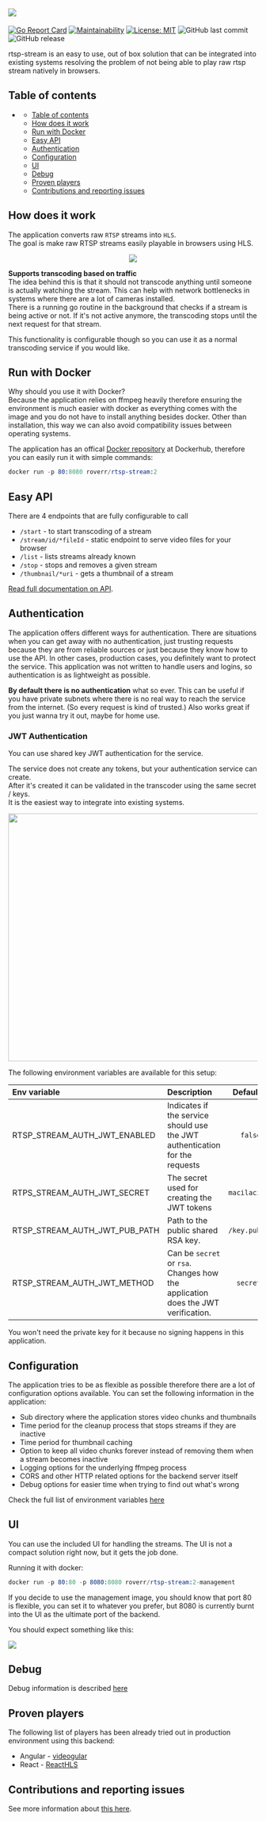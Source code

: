 # <img src="./docs/rtsp-stream.png"/>

[![Go Report Card](https://goreportcard.com/badge/github.com/mateusm09/rtsp-stream)](https://goreportcard.com/report/github.com/mateusm09/rtsp-stream)
[![Maintainability](https://api.codeclimate.com/v1/badges/202152e83296250ab527/maintainability)](https://codeclimate.com/github/Roverr/rtsp-stream/maintainability)
[![License: MIT](https://img.shields.io/badge/License-MIT-yellow.svg)](https://opensource.org/licenses/MIT)
![GitHub last commit](https://img.shields.io/github/last-commit/Roverr/rtsp-stream.svg)
![GitHub release](https://img.shields.io/github/release/Roverr/rtsp-stream.svg)

rtsp-stream is an easy to use, out of box solution that can be integrated into existing systems resolving the problem of not being able to play raw rtsp stream natively in browsers.

## Table of contents

-   [](#)
    -   [Table of contents](#table-of-contents)
    -   [How does it work](#how-does-it-work)
    -   [Run with Docker](#run-with-docker)
    -   [Easy API](#easy-api)
    -   [Authentication](#authentication)
    -   [Configuration](#configuration)
    -   [UI](#ui)
    -   [Debug](#debug)
    -   [Proven players](#proven-players)
    -   [Contributions and reporting issues](#contributions-and-reporting-issues)

## How does it work

The application converts raw `RTSP` streams into `HLS`.<br/>
The goal is make raw RTSP streams easily playable in browsers using HLS.

<p align="center">
  <img src="https://i.imgur.com/02X4uCX.png">
</p>

**Supports transcoding based on traffic**<br/>
The idea behind this is that it should not transcode anything until someone is actually watching the stream. This can help with network bottlenecks in systems where there are a lot of cameras installed.<br/>
There is a running go routine in the background that checks if a stream is being active or not. If it's not active anymore, the transcoding stops until the next request for that stream.

This functionality is configurable though so you can use it as a normal transcoding service if you would like.

## Run with Docker

Why should you use it with Docker?<br/>
Because the application relies on ffmpeg heavily therefore ensuring the environment is much easier with docker as everything comes with the image and you do not have to install anything besides docker. Other than installation, this way we can also avoid compatibility issues between operating systems.

The application has an offical [Docker repository](https://hub.docker.com/r/roverr/rtsp-stream/) at Dockerhub, therefore you can easily run it with simple commands:

```s
docker run -p 80:8080 roverr/rtsp-stream:2
```

## Easy API

There are 4 endpoints that are fully configurable to call

-   `/start` - to start transcoding of a stream
-   `/stream/id/*fileId` - static endpoint to serve video files for your browser
-   `/list` - lists streams already known
-   `/stop` - stops and removes a given stream
-   `/thumbnail/*uri` - gets a thumbnail of a stream

[Read full documentation on API](docs/api/README.md).

## Authentication

The application offers different ways for authentication. There are situations when you can get away with no authentication, just
trusting requests because they are from reliable sources or just because they know how to use the API. In other cases, production cases, you definitely
want to protect the service. This application was not written to handle users and logins, so authentication is as lightweight as possible.

**By default there is no authentication** what so ever. This can be useful if you have private subnets
where there is no real way to reach the service from the internet. (So every request is kind of trusted.) Also works great
if you just wanna try it out, maybe for home use.

### JWT Authentication

You can use shared key JWT authentication for the service.

The service does not create any tokens, but your authentication service can create.<br/>
After it's created it can be validated in the transcoder using the same secret / keys.<br/>
It is the easiest way to integrate into existing systems.

<p align="center">
  <img width="600" height="500" src="https://i.imgur.com/j2dfmzf.png"/>
</p>

The following environment variables are available for this setup:

| Env variable                  | Description                                                                      |    Default | Type   |
| :---------------------------- | :------------------------------------------------------------------------------- | ---------: | :----- |
| RTSP_STREAM_AUTH_JWT_ENABLED  | Indicates if the service should use the JWT authentication for the requests      |    `false` | bool   |
| RTPS_STREAM_AUTH_JWT_SECRET   | The secret used for creating the JWT tokens                                      | `macilaci` | string |
| RTSP_STREAM_AUTH_JWT_PUB_PATH | Path to the public shared RSA key.                                               | `/key.pub` | string |
| RTSP_STREAM_AUTH_JWT_METHOD   | Can be `secret` or `rsa`. Changes how the application does the JWT verification. |   `secret` | string |

You won't need the private key for it because no signing happens in this application.

## Configuration

The application tries to be as flexible as possible therefore there are a lot of configuration options available.
You can set the following information in the application:

-   Sub directory where the application stores video chunks and thumbnails
-   Time period for the cleanup process that stops streams if they are inactive
-   Time period for thumbnail caching
-   Option to keep all video chunks forever instead of removing them when a stream becomes inactive
-   Logging options for the underlying ffmpeg process
-   CORS and other HTTP related options for the backend server itself
-   Debug options for easier time when trying to find out what's wrong

Check the full list of environment variables [here](docs/configuration/README.md)

## UI

You can use the included UI for handling the streams. The UI is not a compact solution right now, but it gets the job done.

Running it with docker:

```s
docker run -p 80:80 -p 8080:8080 roverr/rtsp-stream:2-management
```

If you decide to use the management image, you should know that port 80 is flexible, you can set it to whatever you prefer, but 8080 is currently burnt into the UI as the ultimate port of the backend.

You should expect something like this:

<img src="./docs/ui.gif"/>

## Debug

Debug information is described [here](docs/debugging/README.md)

## Proven players

The following list of players has been already tried out in production environment using this backend:

-   Angular - [videogular](http://www.videogular.com/)
-   React - [ReactHLS](https://github.com/foxford/react-hls)

## Contributions and reporting issues

See more information about [this here](docs/contribution/README.md).
